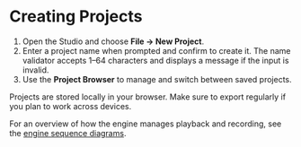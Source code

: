 # Creating Projects

1. Open the Studio and choose **File → New Project**.
2. Enter a project name when prompted and confirm to create it. The name
   validator accepts 1–64 characters and displays a message if the input is
   invalid.
3. Use the **Project Browser** to manage and switch between saved projects.

Projects are stored locally in your browser. Make sure to export regularly if
you plan to work across devices.

For an overview of how the engine manages playback and recording, see the
[engine sequence diagrams](../../docs-dev/architecture/engine.md).

